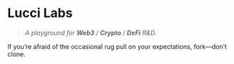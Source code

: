 # Lucci Labs

> *A playground for ************************Web3************************ / ************************Crypto************************ / ************************DeFi************************ R\&D.*

If you’re afraid of the occasional rug pull on your expectations, fork—don’t clone.
